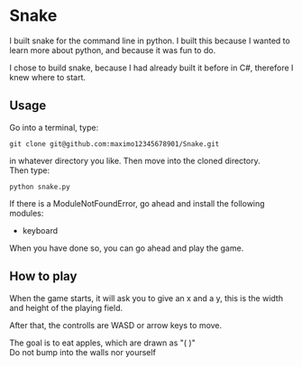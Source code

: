 # Snake

I built snake for the command line in python. I built this because I wanted to learn more about python, and because it was fun to do. 

I chose to build snake, because I had already built it before in C#, therefore I knew where to start.

## Usage

Go into a terminal, type:
```
git clone git@github.com:maximo12345678901/Snake.git
```
in whatever directory you like.
Then move into the cloned directory.  
Then type:
```
python snake.py
```
If there is a ModuleNotFoundError, go ahead and install the following modules:
- keyboard

When you have done so, you can go ahead and play the game.

## How to play

When the game starts, it will ask you to give an x and a y, this is the width and height of the playing field.

After that, the controlls are WASD or arrow keys to move.

The goal is to eat apples, which are drawn as "( )"  
Do not bump into the walls nor yourself